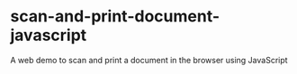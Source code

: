 # scan-and-print-document-javascript
A web demo to scan and print a document in the browser using JavaScript
